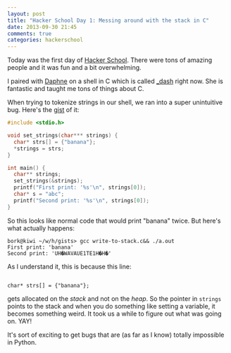 ```yaml
---
layout: post
title: "Hacker School Day 1: Messing around with the stack in C"
date: 2013-09-30 21:45
comments: true
categories: hackerschool
---
```


Today was the first day of [Hacker School](http://hackerschool.com).
There were tons of amazing people and it was fun and a bit overwhelming.

I paired with [Daphne](https://github.com/lifeissweetgood) on a shell in
C which is called [_dash](https://github.com/lifeissweetgood/_dash)
right now. She is fantastic and taught me tons of things about C.

When trying to tokenize strings in our shell, we ran into a super
unintuitive bug.  Here's the [gist](https://gist.github.com/jvns/6772832) of it:
<!-- more -->

```c
#include <stdio.h>

void set_strings(char*** strings) {
  char* strs[] = {"banana"};
  *strings = strs;
}

int main() {
  char** strings;
  set_strings(&strings);
  printf("First print: '%s'\n", strings[0]);
  char* s = "abc";
  printf("Second print: '%s'\n", strings[0]);
}
```

So this looks like normal code that would print "banana" twice. But
here's what actually happens:

```text
bork@kiwi ~/w/h/gists> gcc write-to-stack.c&& ./a.out
First print: 'banana'
Second print: 'UH�WAVAUE1TE1H�H�'
```

As I understand it, this is because this line:

<code>
char* strs[] = {"banana"};
</code>

gets allocated on the *stack* and not on the *heap*. So the pointer in
`strings` points to the stack and when you do something like setting a
variable, it becomes something weird. It took us a while to figure out
what was going on. YAY!

It's sort of exciting to get bugs that are (as far as I know) totally
impossible in Python.
